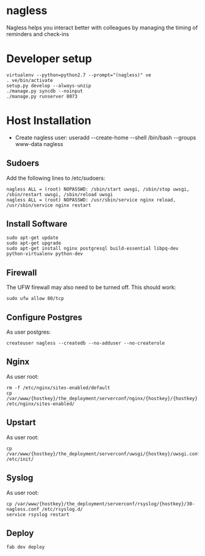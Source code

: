 nagless
=======

Nagless helps you interact better with colleagues by managing the timing of reminders and check-ins

Developer setup
===============

    virtualenv --python=python2.7 --prompt="(nagless)" ve
    . ve/bin/activate
    setup.py develop --always-unzip
    ./manage.py syncdb --noinput
    ./manage.py runserver 8073

Host Installation
=================

- Create nagless user: 
    useradd --create-home --shell /bin/bash --groups www-data nagless

Sudoers
-------
Add the following lines to /etc/sudoers:

    nagless ALL = (root) NOPASSWD: /sbin/start uwsgi, /sbin/stop uwsgi, /sbin/restart uwsgi, /sbin/reload uwsgi
    nagless ALL = (root) NOPASSWD: /usr/sbin/service nginx reload, /usr/sbin/service nginx restart

Install Software
----------------
    sudo apt-get update
    sudo apt-get upgrade
    sudo apt-get install nginx postgresql build-essential libpq-dev python-virtualenv python-dev 

Firewall
--------
The UFW firewall may also need to
be turned off. This should work:

    sudo ufw allow 80/tcp

Configure Postgres
------------------
As user postgres:

    createuser nagless --createdb --no-adduser --no-createrole

Nginx
-----
As user root:

    rm -f /etc/nginx/sites-enabled/default
    cp /var/www/{hostkey}/the_deployment/serverconf/nginx/{hostkey}/{hostkey} /etc/nginx/sites-enabled/ 

Upstart
-------
As user root:

    cp /var/www/{hostkey}/the_deployment/serverconf/uwsgi/{hostkey}/uwsgi.conf /etc/init/

Syslog
------
As user root:

    cp /var/www/{hostkey}/the_deployment/serverconf/rsyslog/{hostkey}/30-nagless.conf /etc/rsyslog.d/ 
    service rsyslog restart

Deploy
------
    fab dev deploy
